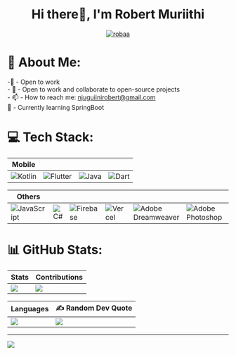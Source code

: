 <h1 align="center">Hi there👋, I'm Robert Muriithi</h1>


<p align="center"> <a href="https://twitter.com/_robertmuriithi" target="blank"><img src="https://img.shields.io/twitter/follow/_robertmuriithi?logo=twitter&style=for-the-badge" alt="robaa" /></a> </p>


# 💫 About Me:
-🔭  - Open to work<br>- 
👯 - Open to work and collaborate to open-source projects<br>- 
📫 - How to reach me: njuguiinirobert@gmail.com<br> 
💫 - Currently learning SpringBoot


# 💻 Tech Stack:
| Mobile |  |  |  |
| ------ | ------ | ------ | ------ |
| ![Kotlin](https://img.shields.io/badge/kotlin-%230095D5.svg?style=for-the-badge&logo=kotlin&logoColor=white) | ![Flutter](https://img.shields.io/badge/Flutter-%2302569B.svg?style=for-the-badge&logo=Flutter&logoColor=white) | ![Java](https://img.shields.io/badge/java-%23ED8B00.svg?style=for-the-badge&logo=java&logoColor=white) | ![Dart](https://img.shields.io/badge/dart-%230175C2.svg?style=for-the-badge&logo=dart&logoColor=white) |

| Others |  |  |  |  |  |  |  |
| ------ | ------ | ------ | ------ | ------ | ------ | ------ | ------ |
|  ![JavaScript](https://img.shields.io/badge/javascript-%23323330.svg?style=for-the-badge&logo=javascript&logoColor=%23F7DF1E) | ![C#](https://img.shields.io/badge/c%23-%23239120.svg?style=for-the-badge&logo=c-sharp&logoColor=white) |  ![Firebase](https://img.shields.io/badge/firebase-%23039BE5.svg?style=for-the-badge&logo=firebase) | ![Vercel](https://img.shields.io/badge/vercel-%23000000.svg?style=for-the-badge&logo=vercel&logoColor=white) | ![Adobe Dreamweaver](https://img.shields.io/badge/Adobe%20Dreamweaver-FF61F6.svg?style=for-the-badge&logo=Adobe%20Dreamweaver&logoColor=white) | ![Adobe Photoshop](https://img.shields.io/badge/adobephotoshop-%2331A8FF.svg?style=for-the-badge&logo=adobephotoshop&logoColor=white) |  ![Canva](https://img.shields.io/badge/Canva-%2300C4CC.svg?style=for-the-badge&logo=Canva&logoColor=white) |  ![Figma](https://img.shields.io/badge/figma-%23F24E1E.svg?style=for-the-badge&logo=figma&logoColor=white) |


# 📊 GitHub Stats:

| Stats | Contributions |
| ------ | ------ |
| ![](https://github-readme-stats.vercel.app/api?username=robert-muriithi&theme=dark&hide_border=false&include_all_commits=true&count_private=true) | ![](https://github-readme-streak-stats.herokuapp.com/?user=robert-muriithi&theme=dark&hide_border=false) |

| Languages | ✍️ Random Dev Quote |
| ------ | ------ |
| ![](https://github-readme-stats.vercel.app/api/top-langs/?username=robert-muriithi&theme=dark&hide_border=false&include_all_commits=true&count_private=true&layout=compact) | ![](https://quotes-github-readme.vercel.app/api?type=horizontal&theme=radical) |



---
[![](https://visitcount.itsvg.in/api?id=robert-muriithi&icon=0&color=0)](https://visitcount.itsvg.in)



